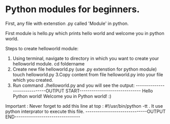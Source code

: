 Python modules for beginners. 
=============================

First, any file with extenstion .py called 'Module' in python.

First module is hello.py which prints hello world and welcome you in python world.

Steps to create helloworld module:
1. Using terminal, navigate to directory in which you want to create your helloworld module.
cd foldername
2. Create new file helloworld.py (use .py extenstion for python module)
touch helloworld.py
3.Copy content from file helloworld.py into your file which you created.
4. Run command ./helloworld.py and you will see the output:
------------------------------OUTPUT START------------------------------
Hello Python world!
Welcome you in Python world! :) 

Important : Never forget to add this line at top : #!/usr/bin/python -tt . It use python interprator to execute this file.
------------------------------OUTPUT END--------------------------------
